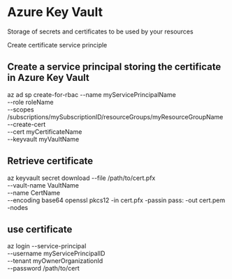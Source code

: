 # Azure Key Vault

Storage of secrets and certificates to be used by your resources

Create certificate service principle

## Create a service principal storing the certificate in Azure Key Vault
az ad sp create-for-rbac --name myServicePrincipalName \
                         --role roleName \
                         --scopes /subscriptions/mySubscriptionID/resourceGroups/myResourceGroupName \
                         --create-cert \
                         --cert myCertificateName \
                         --keyvault myVaultName


## Retrieve certificate
az keyvault secret download --file /path/to/cert.pfx \
                            --vault-name VaultName \
                            --name CertName \
                            --encoding base64
openssl pkcs12 -in cert.pfx -passin pass: -out cert.pem -nodes

## use certificate
az login --service-principal \
         --username myServicePrincipalID \
         --tenant myOwnerOrganizationId \
         --password /path/to/cert
